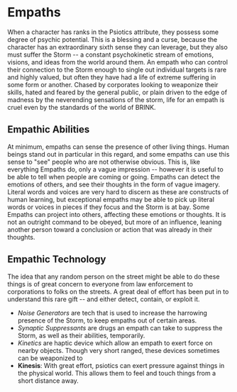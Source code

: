 # Empaths
When a character has ranks in the Psiotics attribute, they possess some degree of psychic potential. This is a blessing and a curse, because the character has an extraordinary sixth sense they can leverage, but they also must suffer the Storm -- a constant psychokinetic stream of emotions, visions, and ideas from the world around them. An empath who can control their connection to the Storm enough to single out individual targets is rare and highly valued, but often they have had a life of extreme suffering in some form or another. Chased by corporates looking to weaponize their skills, hated and feared by the general public, or plain driven to the edge of madness by the neverending sensations of the storm, life for an empath is cruel even by the standards of the world of BRINK. 
## Empathic Abilities
At minimum, empaths can sense the presence of other living things. Human beings stand out in particular in this regard, and some empaths can use this sense to "see" people who are not otherwise obvious. This is, like everything Empaths do, only a vague impression -- however it is useful to be able to tell when people are coming or going. 
Empaths can detect the emotions of others, and see their thoughts in the form of vague imagery. Literal words and voices are very hard to discern as these are constructs of human learning, but exceptional empaths may be able to pick up literal words or voices in pieces if they focus and the Storm is at bay. 
Some Empaths can project into others, affecting these emotions or thoughts. It is not an outright command to be obeyed, but more of an influence, leaning another person toward a conclusion or action that was already in their thoughts. 
## Empathic Technology
The idea that any random person on the street might be able to do these things is of great concern to everyone from law enforcement to corporations to folks on the streets. A great deal of effort has been put in to understand this rare gift -- and either detect, contain, or exploit it. 

* *Noise Generators* are tech that is used to increase the harrowing presence of the Storm, to keep empaths out of certain areas. 
* *Synaptic Suppressants* are drugs an empath can take to suppress the Storm, as well as their abilities, temporarily. 
* *Kinetics* are haptic device which allow an empath to exert force on nearby objects. Though very short ranged, these devices sometimes can be weaponized to 
* **Kinesis**: With great effort, psiotics can exert pressure against things in the physical world. This allows them to feel and touch things from a short distance away.